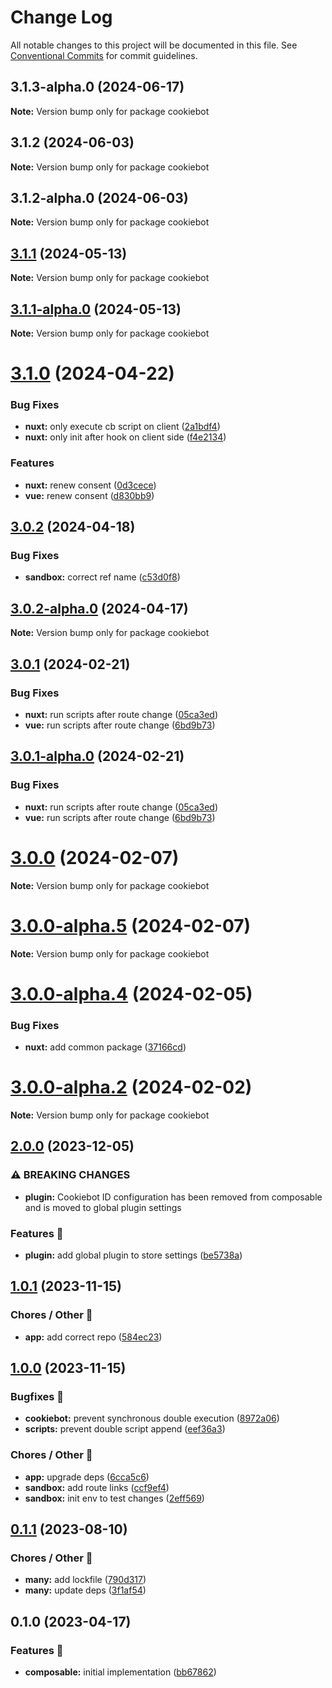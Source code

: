 # Change Log

All notable changes to this project will be documented in this file.
See [Conventional Commits](https://conventionalcommits.org) for commit guidelines.

## 3.1.3-alpha.0 (2024-06-17)

**Note:** Version bump only for package cookiebot





## 3.1.2 (2024-06-03)

**Note:** Version bump only for package cookiebot





## 3.1.2-alpha.0 (2024-06-03)

**Note:** Version bump only for package cookiebot





## [3.1.1](https://github.com/ambitiondev/cookiebot/compare/v3.1.1-alpha.0...v3.1.1) (2024-05-13)

**Note:** Version bump only for package cookiebot





## [3.1.1-alpha.0](https://github.com/ambitiondev/cookiebot/compare/v3.1.0...v3.1.1-alpha.0) (2024-05-13)

**Note:** Version bump only for package cookiebot





# [3.1.0](https://github.com/ambitiondev/cookiebot/compare/v3.0.2...v3.1.0) (2024-04-22)


### Bug Fixes

* **nuxt:** only execute cb script on client ([2a1bdf4](https://github.com/ambitiondev/cookiebot/commit/2a1bdf4b57b10a44384530754711be34d744084e))
* **nuxt:** only init after hook on client side ([f4e2134](https://github.com/ambitiondev/cookiebot/commit/f4e2134591f3a07593b5742282da24561c63193c))


### Features

* **nuxt:** renew consent ([0d3cece](https://github.com/ambitiondev/cookiebot/commit/0d3cece4cdef79d1b37f1d2a3b39bfcd491fbe33))
* **vue:** renew consent ([d830bb9](https://github.com/ambitiondev/cookiebot/commit/d830bb9cba53c49aa1bf5162c7f0459b76715001))





## [3.0.2](https://github.com/ambitiondev/cookiebot/compare/v3.0.2-alpha.0...v3.0.2) (2024-04-18)


### Bug Fixes

* **sandbox:** correct ref name ([c53d0f8](https://github.com/ambitiondev/cookiebot/commit/c53d0f8787614f98b95ffa5e370c6fba6ec70d4b))





## [3.0.2-alpha.0](https://github.com/ambitiondev/cookiebot/compare/v3.0.1...v3.0.2-alpha.0) (2024-04-17)

**Note:** Version bump only for package cookiebot





## [3.0.1](https://github.com/ambitiondev/cookiebot/compare/v3.0.0...v3.0.1) (2024-02-21)


### Bug Fixes

* **nuxt:** run scripts after route change ([05ca3ed](https://github.com/ambitiondev/cookiebot/commit/05ca3ed2e15b2971a7aa97a959d3fddbddc2450c))
* **vue:** run scripts after route change ([6bd9b73](https://github.com/ambitiondev/cookiebot/commit/6bd9b73fa5636e963de0c62a2a9fbbc17664e829))


## [3.0.1-alpha.0](https://github.com/ambitiondev/cookiebot/compare/v3.0.0...v3.0.1-alpha.0) (2024-02-21)


### Bug Fixes

* **nuxt:** run scripts after route change ([05ca3ed](https://github.com/ambitiondev/cookiebot/commit/05ca3ed2e15b2971a7aa97a959d3fddbddc2450c))
* **vue:** run scripts after route change ([6bd9b73](https://github.com/ambitiondev/cookiebot/commit/6bd9b73fa5636e963de0c62a2a9fbbc17664e829))





# [3.0.0](https://github.com/ambitiondev/cookiebot/compare/v3.0.0-alpha.5...v3.0.0) (2024-02-07)

**Note:** Version bump only for package cookiebot





# [3.0.0-alpha.5](https://github.com/ambitiondev/cookiebot/compare/v3.0.0-alpha.0...v3.0.0-alpha.5) (2024-02-07)

**Note:** Version bump only for package cookiebot





# [3.0.0-alpha.4](https://github.com/ambitiondev/cookiebot/compare/v3.0.0-alpha.3...v3.0.0-alpha.4) (2024-02-05)


### Bug Fixes

* **nuxt:** add common package ([37166cd](https://github.com/ambitiondev/cookiebot/commit/37166cdd986dd481afc11c68285362fa057bdf5f))





# [3.0.0-alpha.2](https://github.com/ambitiondev/cookiebot/compare/v3.0.0-alpha.1...v3.0.0-alpha.2) (2024-02-02)

**Note:** Version bump only for package cookiebot

## [2.0.0](https://github.com/ambitiondev/vue-cookiebot/compare/1.0.1...2.0.0) (2023-12-05)

### ⚠ BREAKING CHANGES

-   **plugin:** Cookiebot ID configuration has been removed from
    composable and is moved to global plugin settings

### Features 🚀

-   **plugin:** add global plugin to store settings ([be5738a](https://github.com/ambitiondev/vue-cookiebot/commit/be5738a067b7bc8e0e1bd280314c6d09eb8dc875))

## [1.0.1](https://github.com/ambitiondev/vue-cookiebot/compare/1.0.0...1.0.1) (2023-11-15)

### Chores / Other 🧹

-   **app:** add correct repo ([584ec23](https://github.com/ambitiondev/vue-cookiebot/commit/584ec23d0c353fa835deb4a1f7a8f4d77fac975f))

## [1.0.0](https://git.netvlies.nl/netvlies/frontend/utility-collection/compare/0.1.1...1.0.0) (2023-11-15)

### Bugfixes 🐛

-   **cookiebot:** prevent synchronous double execution ([8972a06](https://git.netvlies.nl/netvlies/frontend/utility-collection/commit/8972a06c7fe87c3e1080f48cd338d32a1d742273))
-   **scripts:** prevent double script append ([eef36a3](https://git.netvlies.nl/netvlies/frontend/utility-collection/commit/eef36a3c1192dc981d8df115546e246954ad4abd))

### Chores / Other 🧹

-   **app:** upgrade deps ([6cca5c6](https://git.netvlies.nl/netvlies/frontend/utility-collection/commit/6cca5c6dbdd84aeb7ab7ebd8660a1c5535d48ba3))
-   **sandbox:** add route links ([ccf9ef4](https://git.netvlies.nl/netvlies/frontend/utility-collection/commit/ccf9ef4ad51e2b10c3776f5f98a32613bd3222cf))
-   **sandbox:** init env to test changes ([2eff569](https://git.netvlies.nl/netvlies/frontend/utility-collection/commit/2eff56982b03d087bdb7d104962812d21727b529))

## [0.1.1](https://git.netvlies.nl/netvlies/frontend/utility-collection/compare/0.1.0...0.1.1) (2023-08-10)

### Chores / Other 🧹

-   **many:** add lockfile ([790d317](https://git.netvlies.nl/netvlies/frontend/utility-collection/commit/790d3171793b5364ec3d5f08d3f64e6be84a0ae5))
-   **many:** update deps ([3f1af54](https://git.netvlies.nl/netvlies/frontend/utility-collection/commit/3f1af549f07cdab28fe55e48696a7b28bc7ef30e))

## 0.1.0 (2023-04-17)

### Features 🚀

-   **composable:** initial implementation ([bb67862](https://git.netvlies.nl/netvlies/frontend/utility-collection/commit/bb67862ba9080e37347c316dea0d358ff89b7d80))
